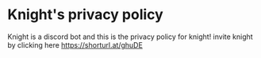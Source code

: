 # Knight's privacy policy
Knight is a discord bot and this is the privacy policy for knight!
invite knight by clicking here https://shorturl.at/ghuDE
